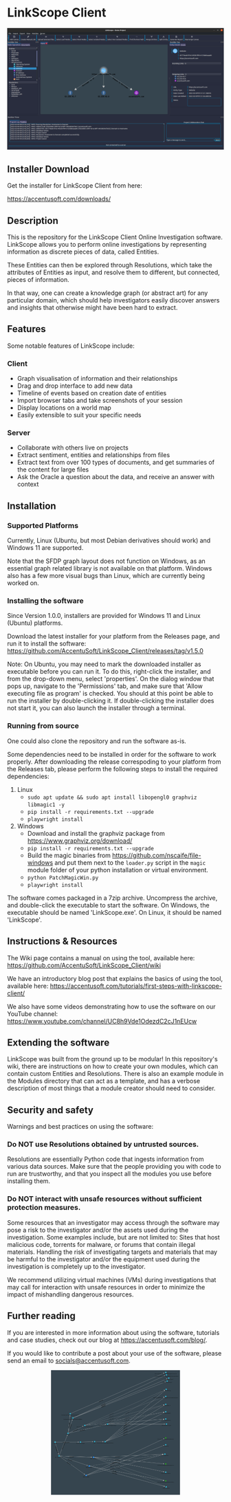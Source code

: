 # LinkScope Client
<p align="center">
  <img src="Repository_Images/DemoPic.png">
</p>

## Installer Download
Get the installer for LinkScope Client from here:

https://accentusoft.com/downloads/

## Description
This is the repository for the LinkScope Client Online Investigation software. LinkScope allows you to perform online investigations by representing information as discrete pieces of data, called Entities.

These Entities can then be explored through Resolutions, which take the attributes of Entities as input, and resolve them to different, but connected, pieces of information.

In that way, one can create a knowledge graph (or abstract art) for any particular domain, which should help investigators easily discover answers and insights that otherwise might have been hard to extract.

## Features
Some notable features of LinkScope include:

### Client
- Graph visualisation of information and their relationships
- Drag and drop interface to add new data
- Timeline of events based on creation date of entities
- Import browser tabs and take screenshots of your session
- Display locations on a world map
- Easily extensible to suit your specific needs

### Server
- Collaborate with others live on projects
- Extract sentiment, entities and relationships from files
- Extract text from over 100 types of documents, and get summaries of the content for large files
- Ask the Oracle a question about the data, and receive an answer with context

## Installation
### Supported Platforms
Currently, Linux (Ubuntu, but most Debian derivatives should work) and Windows 11 are supported.

Note that the SFDP graph layout does not function on Windows, as an essential graph related library is not available on that platform. Windows also has a few more visual bugs than Linux, which are currently being worked on.

### Installing the software
Since Version 1.0.0, installers are provided for Windows 11 and Linux (Ubuntu) platforms.

Download the latest installer for your platform from the Releases page, and run it to install the software:
https://github.com/AccentuSoft/LinkScope_Client/releases/tag/v1.5.0

Note: On Ubuntu, you may need to mark the downloaded installer as executable before you can run it. To do this, right-click the installer, and from the drop-down menu, select 'properties'. On the dialog window that pops up, navigate to the 'Permissions' tab, and make sure that 'Allow executing file as program' is checked. You should at this point be able to run the installer by double-clicking it. If double-clicking the installer does not start it, you can also launch the installer through a terminal.

### Running from source
One could also clone the repository and run the software as-is.

Some dependencies need to be installed in order for the software to work properly. After downloading the release correspoding to your platform from the Releases tab, please perform the following steps to install the required dependencies:
1. Linux
    - `sudo apt update && sudo apt install libopengl0 graphviz libmagic1 -y`
    - `pip install -r requirements.txt --upgrade`
    - `playwright install`
2. Windows
   - Download and install the graphviz package from https://www.graphviz.org/download/
   - `pip install -r requirements.txt --upgrade`
   - Build the magic binaries from https://github.com/nscaife/file-windows and put them
   next to the `loader.py` script in the `magic` module folder of your python installation
   or virtual environment.
   - `python PatchMagicWin.py`
   - `playwright install`
   
The software comes packaged in a 7zip archive. Uncompress the archive, and double-click the executable to start the software. On Windows, the executable should be named 'LinkScope.exe'. On Linux, it should be named 'LinkScope'.


## Instructions & Resources
The Wiki page contains a manual on using the tool, available here: https://github.com/AccentuSoft/LinkScope_Client/wiki

We have an introductory blog post that explains the basics of using the tool, available here: https://accentusoft.com/tutorials/first-steps-with-linkscope-client/

We also have some videos demonstrating how to use the software on our YouTube channel: https://www.youtube.com/channel/UC8h9Vde1OdezdC2cJ1nEUcw

## Extending the software
LinkScope was built from the ground up to be modular! In this repository's wiki, there are instructions on how to create your own modules, which can contain custom Entities and Resolutions. There is also an example module in the Modules directory that can act as a template, and has a verbose description of most things that a module creator should need to consider.

## Security and safety
Warnings and best practices on using the software:

### Do NOT use Resolutions obtained by untrusted sources.
Resolutions are essentially Python code that ingests information from various data sources. Make sure that the people providing you with code to run are trustworthy, and that you inspect all the modules you use before installing them.

### Do NOT interact with unsafe resources without sufficient protection measures.
Some resources that an investigator may access through the software may pose a risk to the investigator and/or the assets used during the investigation. Some examples include, but are not limited to: Sites that host malicious code, torrents for malware, or forums that contain illegal materials. Handling the risk of investigating targets and materials that may be harmful to the investigator and/or the equipment used during the investigation is completely up to the investigator.

We recommend utilizing virtual machines (VMs) during investigations that may call for interaction with unsafe resources in order to minimize the impact of mishandling dangerous resources.

## Further reading
If you are interested in more information about using the software, tutorials and case studies, check out our blog at https://accentusoft.com/blog/.

If you would like to contribute a post about your use of the software, please send an email to socials@accentusoft.com.

<p align="center">
  <img src="Repository_Images/Img2.png" width="300" height="290">
</p>
